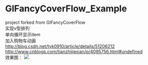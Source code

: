 # GlFancyCoverFlow_Example</br>
 project forked from GlFancyCoverFlow</br>
 实现v型排列</br>
 单向循环显示item</br>
 加入购物车动画</br>
 http://blog.csdn.net/tyk0910/article/details/51206212 </br> 
 http://www.cnblogs.com/tianzhijiexian/p/4095756.html#undefined</br>
 效果图：
 ![](https://github.com/SelenaWong/GlFancyCoverFlow_Example/raw/master/Screenshots/device-2016-09-29-114510.png)
